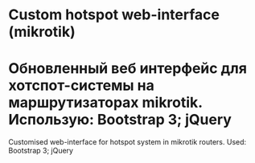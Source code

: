 Custom hotspot web-interface (mikrotik)
===========
Обновленный веб интерфейс для хотспот-системы на маршрутизаторах mikrotik.
Использую: Bootstrap 3; jQuery
===========
Customised web-interface for hotspot system in mikrotik routers.
Used: Bootstrap 3; jQuery